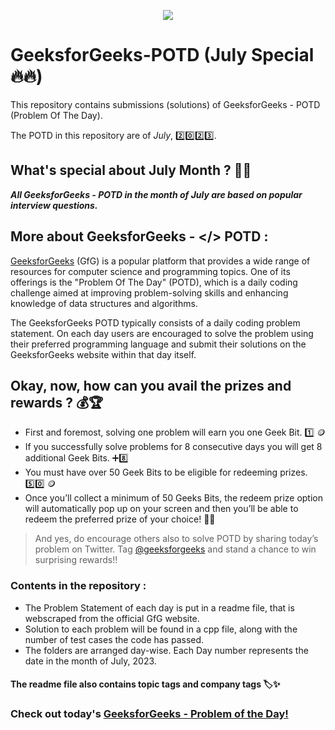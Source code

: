 
<p align="center">
  
  <img src= "https://github.com/nikhilsp242/GeeksforGeeks-POTD/assets/112267674/b8522973-c3aa-41d0-be11-a4f9c2050a10">

</p>


  
# GeeksforGeeks-POTD (July Special🔥🔥)
This repository contains submissions (solutions) of GeeksforGeeks - POTD (Problem Of The Day). 

The POTD in this repository are of _July_, 2️⃣0️⃣2️⃣3️⃣. 

## What's special about July Month ? 📆🤔
***All GeeksforGeeks - POTD in the month of July are based on popular interview questions.***

## More about GeeksforGeeks - **</> POTD** :

[GeeksforGeeks](https://www.geeksforgeeks.org/) (GfG) is a popular platform that provides a wide range of resources for computer science and programming topics. One of its offerings is the "Problem Of The Day" (POTD), which is a daily coding challenge aimed at improving problem-solving skills and enhancing knowledge of data structures and algorithms.

The GeeksforGeeks POTD typically consists of a daily coding problem statement. On each day users are encouraged to solve the problem using their preferred programming language and submit their solutions on the GeeksforGeeks website within that day itself.

## Okay, now, how can you avail the prizes and rewards ? 💰🏆

  - First and foremost, solving one problem will earn you one Geek Bit. 1️⃣ 🪙
  - If you successfully solve problems for 8 consecutive days you will get 8 additional Geek Bits. ➕8️⃣
  - You must have over 50 Geek Bits to be eligible for redeeming prizes.  5️⃣0️⃣ 🪙
  - Once you’ll collect a minimum of 50 Geeks Bits, the redeem prize option will automatically pop up on your screen and then you’ll be able to redeem the preferred prize of your choice! 🤩🎁

>And yes, do encourage others also to solve POTD by sharing today’s problem on Twitter. Tag [@geeksforgeeks](https://twitter.com/geeksforgeeks) and stand a chance to win surprising rewards!!

### Contents in the repository :
  - The Problem Statement of each day is put in a readme file, that is webscraped from the official GfG website.
  - Solution to each problem will be found in a cpp file, along with the number of test cases the code has passed.
  - The folders are arranged day-wise. Each Day number represents the date in the month of July, 2023.
#### The readme file also contains topic tags and company tags 🏷️✨

### Check out today's [GeeksforGeeks - Problem of the Day!](https://practice.geeksforgeeks.org/problem-of-the-day)

